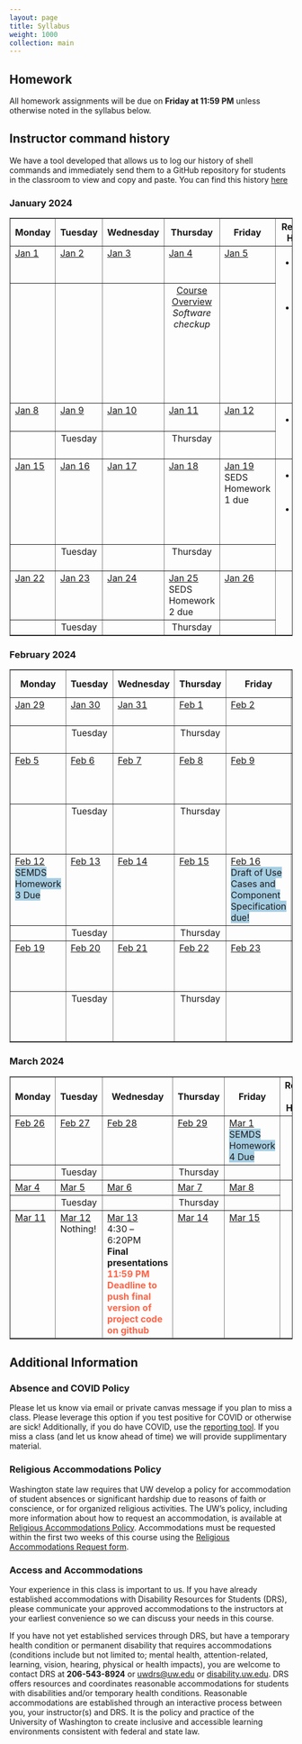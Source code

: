 ```yaml
---
layout: page
title: Syllabus
weight: 1000
collection: main
---
```


## Homework

All homework assignments will be due on **Friday at 11:59 PM** unless otherwise noted in the syllabus below.

## Instructor command history

We have a tool developed that allows us to log our history of shell commands and immediately send them to a GitHub repository for students in the classroom to view and copy and paste.  You can find this history [here](https://github.com/UWDIRECT/history/blob/main/history.txt)

<!-- This is from 2023
## Surveys

### Pre-course topic understanding evaluation
This [survey](https://docs.google.com/forms/d/e/1FAIpQLSeM8JMAIO1q4Ea0x5V6DMK_37u986YF5uMqnU7MNtvvZ45xCw/viewform?usp=sf_link) will help us measure how well we are doing. Please fill this out and note that it will contribute towards your class participation score __on a purely participatory basis__. Your responses do not affect your score in any way.

Mid-class checkin survey [here](https://bit.ly/cheme545546-23wi).

## <span style="background-color:#a6cee3">SEDS (546)</span> and <span style="background-color:#b2df8a">DSMCER (545)</span> Schedule
-->

<!--SEDS background color: #a6cee3
DSMCER background color: #b2df8a-->

### January 2024

<table style="border-collapse: collapse; width: 100%; " border="1">
<tbody>
<tr>
<th>Monday</th>
<th>Tuesday</th>
<th>Wednesday</th>
<th>Thursday</th>
<th>Friday</th>
<th>References &amp; <br />Homework</th>
</tr>
<!-- this is a new week -->
<tr valign="top">
<td><u>Jan 1</u></td>
<td><u>Jan 2</u></td>
<td><u>Jan 3</u></td>
<td><u>Jan 4</u></td>
<td><u>Jan 5</u></td>
<td rowspan="2">
<ul>
<li><span style="background-color:#a6cee3"><a href="https://github.com/UWDIRECT/UWDIRECT.github.io/raw/master/Wi22_content/SEDS/CSE%20390%20Bash%20Command%20Reference.pdf">bash command line reference</a></span></li>
<li><span style="background-color:#a6cee3"><a href="https://docs.google.com/document/d/1rzP02Vm4LKmuprnskMZjI1s7l4HkGzbqb5nHU0WyS0s/edit?usp=sharing">SEMDS Homework 1 (Due 1/20 11:59 PM)</a> <a href="https://classroom.github.com/a/Zq6fEchJ">GitHub for SEMDS HW1</a></span></li>
</ul>
</td>
</tr>
<tr align="center" valign="top">
<td></td>
<td></td>
<td></td>
<td><a href="https://github.com/UWDIRECT/UWDIRECT.github.io/blob/master/Wi23_content/DSMCER/L0_Intro_to_Data_Science.pdf?raw=true">Course Overview</a><br/><i>Software checkup</i></td>
</tr>
<!-- end of week -->
<!-- this is a new week -->
<tr valign="top">
<td rowspan="1"><u>Jan 8</u></td>
<td rowspan="1"><u>Jan 9</u></td>
<td rowspan="1"><u>Jan 10</u><br/></td>
<td rowspan="1"><u>Jan 11</u></td>
<td rowspan="1"><u>Jan 12</u></td>
<td rowspan="2"><ul><li><span style="background-color:#a6cee3"><a href="http://swcarpentry.github.io/git-novice/">Version Control with Git</a></span></li></ul>
</td>
</tr>
<tr align="center" valign="top">
<td></td>
<td >Tuesday</td>
<td></td>
<td >Thursday</td>
</tr>
<!-- end of week -->
<!-- this is a new week -->
<tr valign="top">
<td rowspan="1"><u>Jan 15</u></td>
<td rowspan="1"><u>Jan 16</u></td>
<td rowspan="1"><u>Jan 17</u></td>
<td rowspan="1"><u>Jan 18</u></td>
<td rowspan="1"><u>Jan 19</u><br/>SEDS Homework 1 due</td>
<td rowspan="2"><ul><li><a href="https://pandas.pydata.org/Pandas_Cheat_Sheet.pdf">Pandas Cheat Sheet</a></li><li><span style="background-color:#a6cee3"><a href="https://classroom.github.com/a/6jtbwgZO">SEMDS Homework 2 (Due 1/26 11:59 PM)</a></span></li></ul>
</td>
</tr>
<tr align="center" valign="top">
<td></td>
<td >Tuesday</td>
<td></td>
<td >Thursday</td>
</tr>
<!-- end of week -->
<!-- this is a new week -->
<tr valign="top">
<td rowspan="1"><u>Jan 22</u></td>
<td rowspan="1"><u>Jan 23</u></td>
<td rowspan="1"><u>Jan 24</u></td>
<td rowspan="1"><u>Jan 25</u><br/>SEDS Homework 2 due</td>
<td rowspan="1"><u>Jan 26</u></td>
<td rowspan="2"><ul></ul>
</td>
</tr>
<tr align="center" valign="top">
<td></td>
<td >Tuesday</td>
<td></td>
<td >Thursday</td>
</tr>
<!-- end of week -->
</tbody>
</table>

### February 2024

<table style="border-collapse: collapse; width: 100%; " border="1">
<tbody>
<tr>
<th>Monday</th>
<th>Tuesday</th>
<th>Wednesday</th>
<th>Thursday</th>
<th>Friday</th>
<th>References &amp; <br />Homework</th>
</tr>
<!-- this is a new week -->
<tr valign="top">
<td rowspan="1"><u>Jan 29</u><br/></td>
<td rowspan="1"><u>Jan 30</u></td>
<td rowspan="1"><u>Jan 31</u></td>
<td rowspan="1"><u>Feb 1</u></td>
<td rowspan="1"><u>Feb 2</u></td>
<td rowspan="2"><ul><li><span style="background-color:#a6cee3"><a href="https://classroom.github.com/a/WuQjIAWP">SEMDS Homework 3</a></span></li></ul>
</td>
</tr>
<tr align="center" valign="top">
<td></td>
<td >Tuesday</td>
<td></td>
<td >Thursday</td>
</tr>
<!-- end of week -->
<!-- this is a new week -->
<tr valign="top">
<td rowspan="1"><u>Feb 5</u></td>
<td rowspan="1"><u>Feb 6</u></td>
<td rowspan="1"><u>Feb 7</u></td>
<td rowspan="1"><u>Feb 8</u></td>
<td rowspan="1"><u>Feb 9</u></td>
<td rowspan="2"><ul><li><a href="http://www.statlearning.com/">Introduction to Statistical Learning PDF</a></li><li><a href="https://www.atlassian.com/git/tutorials/using-branches/git-merge">Git Merge Docs</a></li></ul>
</td>
</tr>
<tr align="center" valign="top">
<td></td>
<td >Tuesday</td>
<td></td>
<td >Thursday</td>
</tr>
<!-- end of week -->
<!-- this is a new week -->
<tr valign="top">
<td rowspan="1"><u>Feb 12</u><br/><span style="background-color:#a6cee3">SEMDS Homework 3 Due</span></td>
<td rowspan="1"><u>Feb 13</u></td>
<td rowspan="1"><u>Feb 14</u></td>
<td rowspan="1"><u>Feb 15</u></td>
<td rowspan="1"><u>Feb 16</u><br/><span style="background-color:#a6cee3">Draft of Use Cases and Component Specification due!</span></td>
<td rowspan="2"><ul></ul>
</td>
</tr>
<tr align="center" valign="top">
<td></td>
<td >Tuesday</td>
<td></td>
<td >Thursday</td>
</tr>
<!-- end of week -->
<!-- this is a new week -->
<tr valign="top">
<td rowspan="1"><u>Feb 19</u></td>
<td rowspan="1"><u>Feb 20</u><br/></td>
<td rowspan="1"><u>Feb 21</u></td>
<td rowspan="1"><u>Feb 22</u></td>
<td rowspan="1"><u>Feb 23</u></td>
<td rowspan="2"><ul><li><span style="background-color:#a6cee3"><a href="https://classroom.github.com/a/y1WhHS0h">SEMDS Homework 4, the big one</a></span></li><li><a href="https://google.github.io/styleguide/pyguide.html">Google Python Style Guide</a></li></ul>
</td>
</tr>
<tr align="center" valign="top">
<td></td>
<td >Tuesday</td>
<td></td>
<td >Thursday</td>
</tr>
<!-- end of week -->
</tbody>
</table>

### March 2024

<table style="border-collapse: collapse; width: 100%; " border="1">
<tbody>
<tr>
<th>Monday</th>
<th>Tuesday</th>
<th>Wednesday</th>
<th>Thursday</th>
<th>Friday</th>
<th>References &amp; <br />Homework</th>
</tr>
<!-- this is a new week -->
<tr valign="top">
<td rowspan="1"><u>Feb 26</u></td>
<td rowspan="1"><u>Feb 27</u></td>
<td rowspan="1"><u>Feb 28</u><br/></td>
<td rowspan="1"><u>Feb 29</u></td>
<td rowspan="1"><u>Mar 1</u><br/><span style="background-color:#a6cee3">SEMDS Homework 4 Due</span></td>
<td rowspan="2">
</td>
</tr>
<tr align="center" valign="top">
<td></td>
<td >Tuesday</td>
<td></td>
<td >Thursday</td>
</tr>
<!-- end of week -->
<!-- this is a new week -->
<tr valign="top">
<td rowspan="1"><u>Mar 4</u><br/></td>
<td rowspan="1"><u>Mar 5</u></td>
<td rowspan="1"><u>Mar 6</u></td>
<td rowspan="1"><u>Mar 7</u></td>
<td rowspan="1"><u>Mar 8</u></td>
<td rowspan="2">
</td>
</tr>
<tr align="center" valign="top">
<td></td>
<td >Tuesday</td>
<td></td>
<td >Thursday</td>
</tr>
<!-- end of week -->
<!-- this is a new week -->
<tr valign="top">
<td rowspan="1"><u>Mar 11</u></td>
<td rowspan="1"><u>Mar 12</u><br/>Nothing!<br/><b></b></td>
<td rowspan="1"><u>Mar 13</u><br/>4:30 – 6:20PM<br/><b>Final presentations</b><br/><span style="color:#ff6347"> <b> 11:59 PM <br/> Deadline to push final version of project code on github</b></span></td>
<td rowspan="1"><u>Mar 14</u></td>
<td rowspan="1"><u>Mar 15</u></td>
<td rowspan="2">
</td>
</tr>
<tr align="center" valign="top">
</tr>
<!-- end of week -->
</tbody>
</table>


## Additional Information

### Absence and COVID Policy

Please let us know via email or private canvas message if you plan to miss a class. Please leverage this option if you test positive for COVID or otherwise are sick! Additionally, if you do have COVID, use the [reporting tool](https://www.ehs.washington.edu/system/files/resources/COVID-19-public-health-flowchart.pdf). If you miss a class (and let us know ahead of time) we will provide supplimentary material.


### Religious Accommodations Policy
Washington state law requires that UW develop a policy for accommodation of student absences or significant hardship due to reasons of faith or conscience, or for organized religious activities. The UW’s policy, including more information about how to request an accommodation, is available at [Religious Accommodations Policy](https://registrar.washington.edu/staffandfaculty/religious-accommodations-policy/). Accommodations must be requested within the first two weeks of this course using the [Religious Accommodations Request form](https://registrar.washington.edu/students/religious-accommodations-request/).


### Access and Accommodations
Your experience in this class is important to us. If you have already established accommodations with Disability Resources for Students (DRS), please communicate your approved accommodations to the instructors at your earliest convenience so we can discuss your needs in this course.

If you have not yet established services through DRS, but have a temporary health condition or permanent disability that requires accommodations (conditions include but not limited to; mental health, attention-related, learning, vision, hearing, physical or health impacts), you are welcome to contact DRS at **206-543-8924** or <uwdrs@uw.edu> or [disability.uw.edu](http://depts.washington.edu/uwdrs/). DRS offers resources and coordinates reasonable accommodations for students with disabilities and/or temporary health conditions.  Reasonable accommodations are established through an interactive process between you, your instructor(s) and DRS.  It is the policy and practice of the University of Washington to create inclusive and accessible learning environments consistent with federal and state law.

